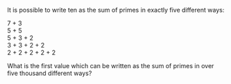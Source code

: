 
<p>It is possible to write ten as the sum of primes in exactly five different ways:</p>
<p class="margin_left">7 + 3<br />
5 + 5<br />
5 + 3 + 2<br />
3 + 3 + 2 + 2<br />
2 + 2 + 2 + 2 + 2</p>
<p>What is the first value which can be written as the sum of primes in over five thousand different ways?</p>

